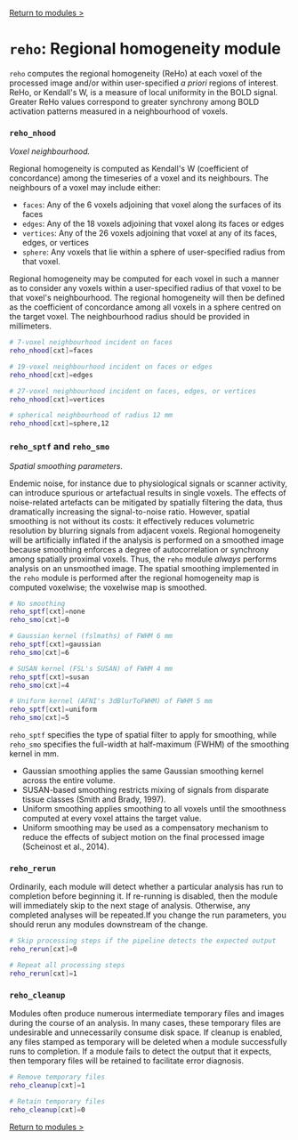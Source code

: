 [Return to modules >](https://pipedocs.github.io//modules)

# `reho`: Regional homogeneity module

`reho` computes the regional homogeneity (ReHo) at each voxel of the processed image and/or within user-specified _a priori_ regions of interest. ReHo, or Kendall's W, is a measure of local uniformity in the BOLD signal. Greater ReHo values correspond to greater synchrony among BOLD activation patterns measured in a neighbourhood of voxels.

### `reho_nhood`

_Voxel neighbourhood._

Regional homogeneity is computed as Kendall's W (coefficient of concordance) among the timeseries of a voxel and its neighbours. The neighbours of a voxel may include either:

 * `faces`: Any of the 6 voxels adjoining that voxel along the surfaces of its faces
 * `edges`: Any of the 18 voxels adjoining that voxel along its faces or edges
 * `vertices`: Any of the 26 voxels adjoining that voxel at any of its faces, edges, or vertices
 * `sphere`: Any voxels that lie within a sphere of user-specified radius from that voxel.

Regional homogeneity may be computed for each voxel in such a manner as to consider any voxels within a user-specified radius of that voxel to be that voxel's neighbourhood. The regional homogeneity will then be defined as the coefficient of concordance among all voxels in a sphere centred on the target voxel. The neighbourhood radius should be provided in millimeters.

```bash
# 7-voxel neighbourhood incident on faces
reho_nhood[cxt]=faces

# 19-voxel neighbourhood incident on faces or edges
reho_nhood[cxt]=edges

# 27-voxel neighbourhood incident on faces, edges, or vertices
reho_nhood[cxt]=vertices

# spherical neighbourhood of radius 12 mm
reho_nhood[cxt]=sphere,12
```

### `reho_sptf` and `reho_smo`

_Spatial smoothing parameters._

Endemic noise, for instance due to physiological signals or scanner activity, can introduce spurious or artefactual results in single voxels. The effects of noise-related artefacts can be mitigated by spatially filtering the data, thus dramatically increasing the signal-to-noise ratio. However, spatial smoothing is not without its costs: it effectively reduces volumetric resolution by blurring signals from adjacent voxels. Regional homogeneity will be artificially inflated if the analysis is performed on a smoothed image because smoothing enforces a degree of autocorrelation or synchrony among spatially proximal voxels. Thus, the `reho` module *always* performs analysis on an unsmoothed image. The spatial smoothing implemented in the `reho` module is performed after the regional homogeneity map is computed voxelwise; the voxelwise map is smoothed.
 
```bash
# No smoothing
reho_sptf[cxt]=none
reho_smo[cxt]=0

# Gaussian kernel (fslmaths) of FWHM 6 mm
reho_sptf[cxt]=gaussian
reho_smo[cxt]=6

# SUSAN kernel (FSL's SUSAN) of FWHM 4 mm
reho_sptf[cxt]=susan
reho_smo[cxt]=4

# Uniform kernel (AFNI's 3dBlurToFWHM) of FWHM 5 mm
reho_sptf[cxt]=uniform
reho_smo[cxt]=5
```

`reho_sptf` specifies the type of spatial filter to apply for smoothing, while `reho_smo` specifies the full-width at half-maximum (FWHM) of the smoothing kernel in mm.

 * Gaussian smoothing applies the same Gaussian smoothing kernel across the entire volume.
 * SUSAN-based smoothing restricts mixing of signals from disparate tissue classes (Smith and Brady, 1997).
 * Uniform smoothing applies smoothing to all voxels until the smoothness computed at every voxel attains the target value.
 * Uniform smoothing may be used as a compensatory mechanism to reduce the effects of subject motion on the final processed image (Scheinost et al., 2014).

### `reho_rerun`

Ordinarily, each module will detect whether a particular analysis has run to completion before beginning it. If re-running is disabled, then the module will immediately skip to the next stage of analysis. Otherwise, any completed analyses will be repeated.If you change the run parameters, you should rerun any modules downstream of the change.

```bash
# Skip processing steps if the pipeline detects the expected output
reho_rerun[cxt]=0

# Repeat all processing steps
reho_rerun[cxt]=1
```

### `reho_cleanup`

Modules often produce numerous intermediate temporary files and images during the course of an analysis. In many cases, these temporary files are undesirable and unnecessarily consume disk space. If cleanup is enabled, any files stamped as temporary will be deleted when a module successfully runs to completion. If a module fails to detect the output that it expects, then temporary files will be retained to facilitate error diagnosis.

```bash
# Remove temporary files
reho_cleanup[cxt]=1

# Retain temporary files
reho_cleanup[cxt]=0
```

[Return to modules >](https://pipedocs.github.io//modules)
